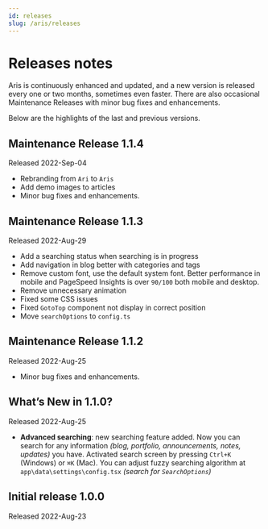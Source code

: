```yaml
---
id: releases
slug: /aris/releases
---
```


# Releases notes

Aris is continuously enhanced and updated, and a new version is released every one or two months, sometimes even faster. There are also occasional Maintenance Releases with minor bug fixes and enhancements.

Below are the highlights of the last and previous versions.

## Maintenance Release 1.1.4

Released 2022-Sep-04

- Rebranding from `Ari` to `Aris`
- Add demo images to articles
- Minor bug fixes and enhancements.

## Maintenance Release 1.1.3

Released 2022-Aug-29

- Add a searching status when searching is in progress
- Add navigation in blog better with categories and tags
- Remove custom font, use the default system font. Better performance in mobile and PageSpeed Insights is over `90/100` both mobile and desktop.
- Remove unnecessary animation
- Fixed some CSS issues
- Fixed `GotoTop` component not display in correct position
- Move `searchOptions` to `config.ts`

## Maintenance Release 1.1.2

Released 2022-Aug-25

- Minor bug fixes and enhancements.

## What’s New in 1.1.0?

Released 2022-Aug-25

- **Advanced searching**: new searching feature added. Now you can search for any information *(blog, portfolio, announcements, notes, updates)* you have. Activated search screen by pressing `Ctrl+K` (Windows) or `⌘K` (Mac). You can adjust fuzzy searching algorithm at `app\data\settings\config.tsx` *(search for `SearchOptions`)*

## Initial release 1.0.0

Released 2022-Aug-23
